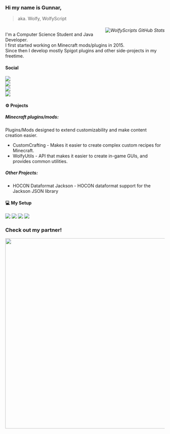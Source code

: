 ### Hi my name is Gunnar,
> aka. Wolfy, WolfyScript

###### <a href="https://github.com/anuraghazra/github-readme-stats"><img align="right" alt="WolfyScripts GitHub Stats" src="https://github-readme-stats-git-masterrstaa-rickstaa.vercel.app/api?username=WolfyScript&count_private=true&include_all_commits=true&show_icons=true&theme=dracula"><a/>

I'm a Computer Science Student and Java Developer.   
I first started working on Minecraft mods/plugins in 2015.  
Since then I develop mostly Spigot plugins and other side-projects in my freetime.  

#### Social
[![](https://img.shields.io/static/v1?style=for-the-badge&logo=mastodon&logoColor=3088D4&logoWidth=40&label=Mastodon&message=@wolfyscript&labelColor=282C37&color=282C37)](https://craftodon.social/@wolfyscript)  
[![](https://img.shields.io/static/v1?style=for-the-badge&logo=youtube&logoColor=ffffff&logoWidth=40&label=YouTube%20%E2%A0%80&message=@wolfyscript&labelColor=FF0000&color=FF0000)](https://www.youtube.com/@wolfyscript)  
[![](https://img.shields.io/discord/477026331096514571?color=5865F2&label=Discord%20%20%20%20%20%20%E2%A0%80&labelColor=5865F2&logoWidth=40&logo=discord&logoColor=ffffff&style=for-the-badge)](https://discord.gg/qGhDTSr)  
[![](https://img.shields.io/static/v1?style=for-the-badge&logo=patreon&logoColor=ffffff&logoWidth=40&label=Patreon%20%20%20%E2%A0%80&message=WolfyScript&labelColor=FF424D&color=FF424D)](https://www.patreon.com/wolfyscript)
<br clear="right"/>

#### :gear:  Projects

##### Minecraft plugins/mods:
Plugins/Mods designed to extend customizability and make content creation easier.
* CustomCrafting - Makes it easier to create complex custom recipes for Minecraft.
* WolfyUtils     - API that makes it easier to create in-game GUIs, and provides common utilities.  

##### Other Projects:
* HOCON Dataformat Jackson - HOCON dataformat support for the Jackson JSON library

#### :computer: My Setup

[![](https://img.shields.io/static/v1?style=for-the-badge&logo=manjaro&logoColor=white&label=MANJARO&message=KDE%20Plasma&labelColor=258572&color=1f7262)](https://manjaro.org/)
![](https://img.shields.io/badge/AMD%20Ryzen_9_3900X-ED1C24?style=for-the-badge&logo=amd&logoColor=white)
![](https://img.shields.io/badge/NVIDIA-GTX1080-76B900?style=for-the-badge&logo=nvidia&logoColor=white)
![](https://img.shields.io/static/v1?style=for-the-badge&label=RAM&message=32GB&color=blue)  

### Check out my partner!
<a href="https://billing.kinetichosting.net/aff.php?aff=345">
  <img width="600px" src="https://user-images.githubusercontent.com/41468455/237019976-6b66b7f4-3d26-4b2f-b858-463ffe675531.png"/>
</a>

<!--
**WolfyScript/WolfyScript** is a ✨ _special_ ✨ repository because its `README.md` (this file) appears on your GitHub profile.


Here are some ideas to get you started:

- 🔭 I’m currently working on ...
- 🌱 I’m currently learning ...
- 👯 I’m looking to collaborate on ...
- 🤔 I’m looking for help with ...
- 💬 Ask me about ...
- 📫 How to reach me: ...
- 😄 Pronouns: ...
- ⚡ Fun fact: ...
-->

